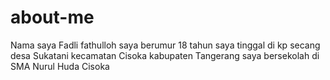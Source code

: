 # about-me
Nama saya Fadli fathulloh saya berumur 18 tahun saya tinggal di kp secang desa Sukatani kecamatan Cisoka kabupaten Tangerang saya bersekolah di SMA Nurul Huda Cisoka
